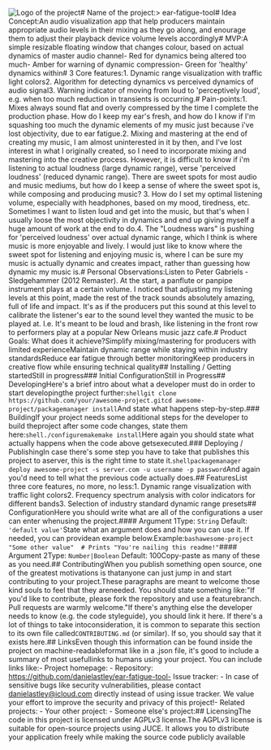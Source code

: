 ![Logo of the project]()# Name of the project:> ear-fatigue-tool# Idea Concept:An audio visualization app that help producers maintain appropriate audio levels in their mixing as they go along, and enourage them to adjust their playback device volume levels accordingly# MVP:A simple resizable floating window that changes colour, based on actual dynamics of master audio channel- Red for dynamics being altered too much- Amber for warning of dynamic compression- Green for 'healthy' dynamics within# 3 Core features:1. Dynamic range visualization with traffic light colors2. Algorithm for detecting dynamics vs perceived dynamics of audio signal3. Warning indicator of moving from loud to 'perceptively loud', e.g. when too much reduction in transients is occurring.# Pain-points:1. Mixes always sound flat and overly compressed by the time I complete the production phase. How do I keep my ear's fresh, and how do I know if I'm squashing too much the dynamic elements of my music just because i've lost objectivity, due to ear fatigue.2. Mixing and mastering at the end of creating my music, I am almost uninterested in it by then, and I've lost interest in what I originally created, so I need to incorporate mixing and mastering into the creative process. However, it is difficult to know if i'm listening to actual loudness (large dynamic range), verse 'perceived loudness' (reduced dynamic range). There are sweet spots for most audio and music mediums, but how do I keep a sense of where the sweet spot is, while composing and producing music? 3. How do I set my optimal listening volume, especially with headphones, based on my mood, tiredness, etc. Sometimes I want to listen loud and get into the music, but that's when I usually loose the most objectivity in dynamics and end up giving myself a huge amount of work at the end to do.4. The "Loudness wars" is pushing for 'perceived loudness' over actual dynamic range, which I think is where music is more enjoyable and lively. I would just like to know where the sweet spot for listening and enjoying music is, where I can be sure my music is actually dynamic and creates impact, rather than guessing how dynamic my music is.# Personal Observations:Listen to Peter Gabriels - Sledgehammer (2012 Remaster). At the start, a panflute or panpipe instrument plays at a certain volume. I noticed that adjusting my listening levels at this point, made the rest of the track sounds absolutely amazing, full of life and impact. It's as if the producers put this sound at this level to calibrate the listener's ear to the sound level they wanted the music to be played at.  I.e. It's meant to be loud and brash, like listening in the front row to performers play at a popular New Orleans music jazz cafe.# Product Goals: What does it achieve?Simplify mixing/mastering for producers with limited experienceMaintain dynamic range while staying within industry standardsReduce ear fatigue through better monitoringKeep producers in creative flow while ensuring technical quality## Installing / Getting startedStill in progress### Initial ConfigurationStill in Progress## DevelopingHere's a brief intro about what a developer must do in order to start developingthe project further:```shellgit clone https://github.com/your/awesome-project.gitcd awesome-project/packagemanager install```And state what happens step-by-step.### BuildingIf your project needs some additional steps for the developer to build theproject after some code changes, state them here:```shell./configuremakemake install```Here again you should state what actually happens when the code above getsexecuted.### Deploying / PublishingIn case there's some step you have to take that publishes this project to aserver, this is the right time to state it.```shellpackagemanager deploy awesome-project -s server.com -u username -p password```And again you'd need to tell what the previous code actually does.## FeaturesList three core features, no more, no less:1. Dynamic range visualization with traffic light colors2. Frequency spectrum analysis with color indicators for different bands3. Selection of industry standard dynamic range presets## ConfigurationHere you should write what are all of the configurations a user can enter whenusing the project.#### Argument 1Type: `String`  Default: `'default value'`State what an argument does and how you can use it. If needed, you can providean example below.Example:```bashawesome-project "Some other value"  # Prints "You're nailing this readme!"```#### Argument 2Type: `Number|Boolean`  Default: 100Copy-paste as many of these as you need.## ContributingWhen you publish something open source, one of the greatest motivations is thatanyone can just jump in and start contributing to your project.These paragraphs are meant to welcome those kind souls to feel that they areneeded. You should state something like:"If you'd like to contribute, please fork the repository and use a featurebranch. Pull requests are warmly welcome."If there's anything else the developer needs to know (e.g. the code styleguide), you should link it here. If there's a lot of things to take intoconsideration, it is common to separate this section to its own file called`CONTRIBUTING.md` (or similar). If so, you should say that it exists here.## LinksEven though this information can be found inside the project on machine-readableformat like in a .json file, it's good to include a summary of most usefullinks to humans using your project. You can include links like:- Project homepage: - Repository: https://github.com/danielastley/ear-fatigue-tool- Issue tracker:   - In case of sensitive bugs like security vulnerabilities, please contact    danielastley@icloud.com directly instead of using issue tracker. We value your effort    to improve the security and privacy of this project!- Related projects:  - Your other project:   - Someone else's project:## LicensingThe code in this project is licensed under AGPLv3 license.The AGPLv3 license is suitable for open-source projects using JUCE. It allows you to distribute your application freely while making the source code publicly available